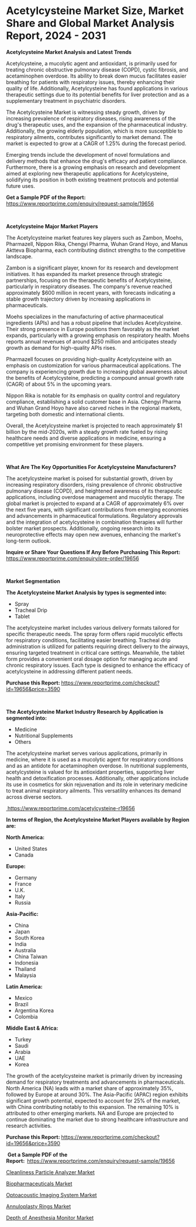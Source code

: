 <p><h1>Acetylcysteine Market Size, Market Share and Global Market Analysis Report, 2024 - 2031</h1></p><p><strong>Acetylcysteine Market Analysis and Latest Trends</strong></p>
<p><p>Acetylcysteine, a mucolytic agent and antioxidant, is primarily used for treating chronic obstructive pulmonary disease (COPD), cystic fibrosis, and acetaminophen overdose. Its ability to break down mucus facilitates easier breathing for patients with respiratory issues, thereby enhancing their quality of life. Additionally, Acetylcysteine has found applications in various therapeutic settings due to its potential benefits for liver protection and as a supplementary treatment in psychiatric disorders.</p><p>The Acetylcysteine Market is witnessing steady growth, driven by increasing prevalence of respiratory diseases, rising awareness of the drug's therapeutic uses, and the expansion of the pharmaceutical industry. Additionally, the growing elderly population, which is more susceptible to respiratory ailments, contributes significantly to market demand. The market is expected to grow at a CAGR of 1.25% during the forecast period. </p><p>Emerging trends include the development of novel formulations and delivery methods that enhance the drug's efficacy and patient compliance. Furthermore, there is a growing emphasis on research and development aimed at exploring new therapeutic applications for Acetylcysteine, solidifying its position in both existing treatment protocols and potential future uses.</p></p>
<p><strong>Get a Sample PDF of the Report:&nbsp;</strong> <a href="https://www.reportprime.com/enquiry/request-sample/19656?utm_campaign=8&utm_medium=2&utm_source=Github&utm_content=ia&utm_term=02122024&utm_id=acetylcysteine">https://www.reportprime.com/enquiry/request-sample/19656</a></p>
<p>&nbsp;</p>
<p><strong>Acetylcysteine Major Market Players</strong></p>
<p><p>The Acetylcysteine market features key players such as Zambon, Moehs, Pharmazell, Nippon Rika, Chengyi Pharma, Wuhan Grand Hoyo, and Manus Aktteva Biopharma, each contributing distinct strengths to the competitive landscape.</p><p>Zambon is a significant player, known for its research and development initiatives. It has expanded its market presence through strategic partnerships, focusing on the therapeutic benefits of Acetylcysteine, particularly in respiratory diseases. The company's revenue reached approximately $600 million in recent years, with forecasts indicating a stable growth trajectory driven by increasing applications in pharmaceuticals.</p><p>Moehs specializes in the manufacturing of active pharmaceutical ingredients (APIs) and has a robust pipeline that includes Acetylcysteine. Their strong presence in Europe positions them favorably as the market expands, particularly with a growing emphasis on respiratory health. Moehs reports annual revenues of around $250 million and anticipates steady growth as demand for high-quality APIs rises.</p><p>Pharmazell focuses on providing high-quality Acetylcysteine with an emphasis on customization for various pharmaceutical applications. The company is experiencing growth due to increasing global awareness about the benefits of Acetylcysteine, predicting a compound annual growth rate (CAGR) of about 5% in the upcoming years.</p><p>Nippon Rika is notable for its emphasis on quality control and regulatory compliance, establishing a solid customer base in Asia. Chengyi Pharma and Wuhan Grand Hoyo have also carved niches in the regional markets, targeting both domestic and international clients.</p><p>Overall, the Acetylcysteine market is projected to reach approximately $1 billion by the mid-2020s, with a steady growth rate fueled by rising healthcare needs and diverse applications in medicine, ensuring a competitive yet promising environment for these players.</p></p>
<p>&nbsp;</p>
<p><strong>What Are The Key Opportunities For Acetylcysteine Manufacturers?</strong></p>
<p><p>The acetylcysteine market is poised for substantial growth, driven by increasing respiratory disorders, rising prevalence of chronic obstructive pulmonary disease (COPD), and heightened awareness of its therapeutic applications, including overdose management and mucolytic therapy. The global market is projected to expand at a CAGR of approximately 6% over the next five years, with significant contributions from emerging economies and advancements in pharmaceutical formulations. Regulatory approvals and the integration of acetylcysteine in combination therapies will further bolster market prospects. Additionally, ongoing research into its neuroprotective effects may open new avenues, enhancing the market's long-term outlook.</p></p>
<p><strong>Inquire or Share Your Questions If Any Before Purchasing This Report:</strong> <a href="https://www.reportprime.com/enquiry/pre-order/19656?utm_campaign=8&utm_medium=2&utm_source=Github&utm_content=ia&utm_term=02122024&utm_id=acetylcysteine">https://www.reportprime.com/enquiry/pre-order/19656</a></p>
<p>&nbsp;</p>
<p><strong>Market Segmentation</strong></p>
<p><strong>The Acetylcysteine Market Analysis by types is segmented into:</strong></p>
<p><ul><li>Spray</li><li>Tracheal Drip</li><li>Tablet</li></ul></p>
<p><p>The acetylcysteine market includes various delivery formats tailored for specific therapeutic needs. The spray form offers rapid mucolytic effects for respiratory conditions, facilitating easier breathing. Tracheal drip administration is utilized for patients requiring direct delivery to the airways, ensuring targeted treatment in critical care settings. Meanwhile, the tablet form provides a convenient oral dosage option for managing acute and chronic respiratory issues. Each type is designed to enhance the efficacy of acetylcysteine in addressing different patient needs.</p></p>
<p><strong>Purchase this Report:&nbsp;</strong><a href="https://www.reportprime.com/checkout?id=19656&price=3590&utm_campaign=8&utm_medium=2&utm_source=Github&utm_content=ia&utm_term=02122024&utm_id=acetylcysteine">https://www.reportprime.com/checkout?id=19656&price=3590</a></p>
<p>&nbsp;</p>
<p><strong>The Acetylcysteine Market Industry Research by Application is segmented into:</strong></p>
<p><ul><li>Medicine</li><li>Nutritional Supplements</li><li>Others</li></ul></p>
<p><p>The acetylcysteine market serves various applications, primarily in medicine, where it is used as a mucolytic agent for respiratory conditions and as an antidote for acetaminophen overdose. In nutritional supplements, acetylcysteine is valued for its antioxidant properties, supporting liver health and detoxification processes. Additionally, other applications include its use in cosmetics for skin rejuvenation and its role in veterinary medicine to treat animal respiratory ailments. This versatility enhances its demand across diverse sectors.</p></p>
<p><a href="https://www.reportprime.com/acetylcysteine-r19656?utm_campaign=8&utm_medium=2&utm_source=Github&utm_content=ia&utm_term=02122024&utm_id=acetylcysteine">&nbsp;https://www.reportprime.com/acetylcysteine-r19656</a></p>
<p><strong>In terms of Region, the Acetylcysteine Market Players available by Region are:</strong></p>
<p>
    <p> <strong> North America: </strong>
        <ul>
            <li>United States</li>
            <li>Canada</li>
        </ul>
        </p> 
    <p> <strong> Europe: </strong>
        <ul>
            <li>Germany</li>
            <li>France</li>
            <li>U.K.</li>
            <li>Italy</li>
            <li>Russia</li>
        </ul>
        </p> 
    <p> <strong> Asia-Pacific: </strong>
        <ul>
            <li>China</li>
            <li>Japan</li>
            <li>South Korea</li>
            <li>India</li>
            <li>Australia</li>
            <li>China Taiwan</li>
            <li>Indonesia</li>
            <li>Thailand</li>
            <li>Malaysia</li>
        </ul>
        </p> 
    <p> <strong> Latin America: </strong>
        <ul>
            <li>Mexico</li>
            <li>Brazil</li>
            <li>Argentina Korea</li>
            <li>Colombia</li>
        </ul>
        </p> 
    <p> <strong> Middle East & Africa: </strong>
        <ul>
            <li>Turkey</li>
            <li>Saudi</li>
            <li>Arabia</li>
            <li>UAE</li>
            <li>Korea</li>
        </ul>
    </p>
    </p>
<p><p>The growth of the acetylcysteine market is primarily driven by increasing demand for respiratory treatments and advancements in pharmaceuticals. North America (NA) leads with a market share of approximately 35%, followed by Europe at around 30%. The Asia-Pacific (APAC) region exhibits significant growth potential, expected to account for 25% of the market, with China contributing notably to this expansion. The remaining 10% is attributed to other emerging markets. NA and Europe are projected to continue dominating the market due to strong healthcare infrastructure and research activities.</p></p>
<p><strong>Purchase this Report: </strong><a href="https://www.reportprime.com/checkout?id=19656&price=3590&utm_campaign=8&utm_medium=2&utm_source=Github&utm_content=ia&utm_term=02122024&utm_id=acetylcysteine">https://www.reportprime.com/checkout?id=19656&price=3590</a></p>
<p>&nbsp;<strong>Get a Sample PDF of the Report:&nbsp;&nbsp;</strong><a href="https://www.reportprime.com/enquiry/request-sample/19656?utm_campaign=8&utm_medium=2&utm_source=Github&utm_content=ia&utm_term=02122024&utm_id=acetylcysteine">https://www.reportprime.com/enquiry/request-sample/19656</a></p>
<p><strong></strong></p>
<p><p><a href="https://issuu.com/reportprime-2/docs/cleanliness-particle-analyzer-market-size-2030.ppt?utm_campaign=8&utm_medium=2&utm_source=Github&utm_content=ia&utm_term=02122024&utm_id=acetylcysteine">Cleanliness Particle Analyzer Market</a></p><p><a href="https://www.linkedin.com/pulse/detailed-market-study-global-biopharmaceuticals-industry-dmqme?utm_campaign=8&utm_medium=2&utm_source=Github&utm_content=ia&utm_term=02122024&utm_id=acetylcysteine">Biopharmaceuticals Market</a></p><p><a href="https://issuu.com/reportprime-2/docs/optoacoustic-imaging-system-market-size-2030.pptx?utm_campaign=8&utm_medium=2&utm_source=Github&utm_content=ia&utm_term=02122024&utm_id=acetylcysteine">Optoacoustic Imaging System Market</a></p><p><a href="https://github.com/AfsanaMia652/Market-Research-Report-List-1/blob/main/annuloplasty-rings-market.md?utm_campaign=8&utm_medium=2&utm_source=Github&utm_content=ia&utm_term=02122024&utm_id=acetylcysteine">Annuloplasty Rings Market</a></p><p><a href="https://github.com/PeterParrish5/Market-Research-Report-List-7/blob/main/depth-of-anesthesia-monitor-market.md?utm_campaign=8&utm_medium=2&utm_source=Github&utm_content=ia&utm_term=02122024&utm_id=acetylcysteine">Depth of Anesthesia Monitor Market</a></p></p>